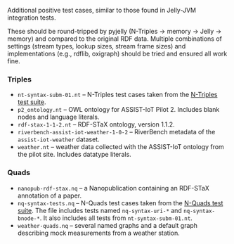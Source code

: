 Additional positive test cases, similar to those found in Jelly-JVM integration tests.

These should be round-tripped by pyjelly (N-Triples -> memory -> Jelly -> memory) and compared to the original RDF data. Multiple combinations of settings (stream types, lookup sizes, stream frame sizes) and implementations (e.g., rdflib, oxigraph) should be tried and ensured all work fine.

### Triples

- `nt-syntax-subm-01.nt` – N-Triples test cases taken from the [N-Triples test suite](https://www.w3.org/2013/N-TriplesReports/index.html).
- `p2_ontology.nt` – OWL ontology for ASSIST-IoT Pilot 2. Includes blank nodes and language literals.
- `rdf-stax-1-1-2.nt` – RDF-STaX ontology, version 1.1.2.
- `riverbench-assist-iot-weather-1-0-2` – RiverBench metadata of the `assist-iot-weather` dataset.
- `weather.nt` – weather data collected with the ASSIST-IoT ontology from the pilot site. Includes datatype literals.

### Quads

- `nanopub-rdf-stax.nq` – a Nanopublication containing an RDF-STaX annotation of a paper.
- `nq-syntax-tests.nq` – N-Quads test cases taken from the [N-Quads test suite](https://www.w3.org/2013/N-QuadsReports/index.html). The file includes tests named `nq-syntax-uri-*` and `nq-syntax-bnode-*`. It also includes all tests from `nt-syntax-subm-01.nt`.
- `weather-quads.nq` – several named graphs and a default graph describing mock measurements from a weather station.

